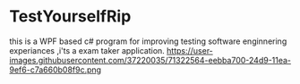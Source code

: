 # TestYourselfRip
 this is a WPF based c# program for improving testing software enginnering experiances ,i'ts a exam taker application.
https://user-images.githubusercontent.com/37220035/71322564-eebba700-24d9-11ea-9ef6-c7a660b08f9c.png
